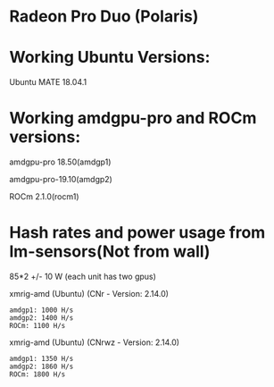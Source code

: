 # Radeon Pro Duo (Polaris)
# Working Ubuntu Versions:

Ubuntu MATE 18.04.1

# Working amdgpu-pro and ROCm versions:

amdgpu-pro 18.50(amdgp1)

amdgpu-pro-19.10(amdgp2)

ROCm 2.1.0(rocm1)

# Hash rates and power usage from lm-sensors(Not from wall)

85*2 +/- 10 W (each unit has two gpus)

xmrig-amd (Ubuntu) (CNr - Version: 2.14.0)

    amdgp1: 1000 H/s
    amdgp2: 1400 H/s
    ROCm: 1100 H/s

xmrig-amd (Ubuntu) (CNrwz - Version: 2.14.0)

    amdgp1: 1350 H/s
    amdgp2: 1860 H/s
    ROCm: 1800 H/s
